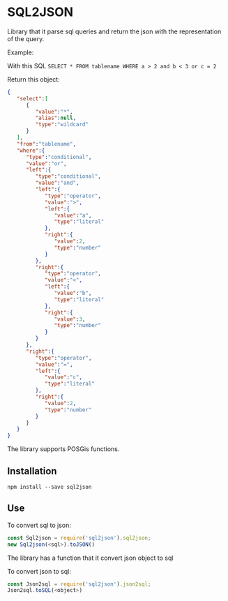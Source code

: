 # SQL2JSON

Library that it parse sql queries and return the json with the representation of the query.

Example:

With this SQL
`SELECT * FROM tablename WHERE a > 2 and b < 3 or c = 2`

Return this object:

```json
{  
   "select":[  
      {  
         "value":"*",
         "alias":null,
         "type":"wildcard"
      }
   ],
   "from":"tablename",
   "where":{  
      "type":"conditional",
      "value":"or",
      "left":{  
         "type":"conditional",
         "value":"and",
         "left":{  
            "type":"operator",
            "value":">",
            "left":{  
               "value":"a",
               "type":"literal"
            },
            "right":{  
               "value":2,
               "type":"number"
            }
         },
         "right":{  
            "type":"operator",
            "value":"<",
            "left":{  
               "value":"b",
               "type":"literal"
            },
            "right":{  
               "value":3,
               "type":"number"
            }
         }
      },
      "right":{  
         "type":"operator",
         "value":"=",
         "left":{  
            "value":"c",
            "type":"literal"
         },
         "right":{  
            "value":2,
            "type":"number"
         }
      }
   }
}
```

The library supports POSGis functions.



## Installation

```
npm install --save sql2json
```

## Use

To convert sql to json:

```javascript
const Sql2json = require('sql2json').sql2json;
new Sql2json(<sql>).toJSON()
```

The library has a function that it convert json object to sql

To convert json to sql:

```javascript
const Json2sql = require('sql2json').json2sql;
Json2sql.toSQL(<object>)
```
